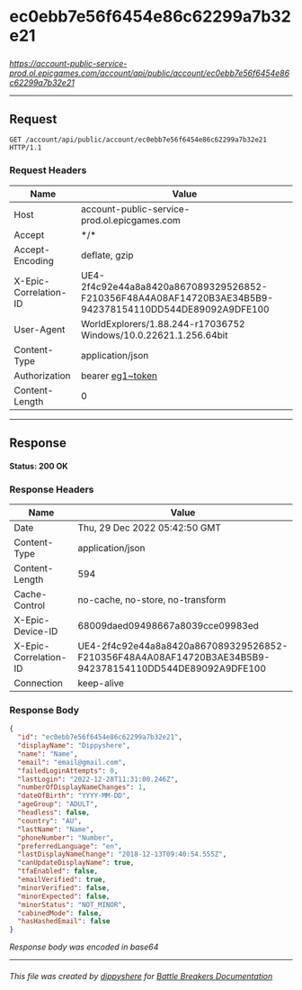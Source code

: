 # ec0ebb7e56f6454e86c62299a7b32e21

#####

*https://account-public-service-prod.ol.epicgames.com/account/api/public/account/ec0ebb7e56f6454e86c62299a7b32e21*



___

## Request

```http request
GET /account/api/public/account/ec0ebb7e56f6454e86c62299a7b32e21 HTTP/1.1
```





### Request Headers

| Name | Value |
|---|---|
| Host | account-public-service-prod.ol.epicgames.com |
| Accept | \*/\* |
| Accept-Encoding | deflate, gzip |
| X-Epic-Correlation-ID | UE4-2f4c92e44a8a8420a867089329526852-F210356F48A4A08AF14720B3AE34B5B9-942378154110DD544DE89092A9DFE100 |
| User-Agent | WorldExplorers/1.88.244-r17036752 Windows/10.0.22621.1.256.64bit |
| Content-Type | application/json |
| Authorization | bearer [eg1~token](https://github.com/dippyshere/battle-breakers-documentation/blob/master/docs/common/tokens/eg1.md) |
| Content-Length | 0 |



___

## Response

#### Status: 200 OK




### Response Headers

| Name | Value |
|---|---|
| Date | Thu, 29 Dec 2022 05:42:50 GMT |
| Content-Type | application/json |
| Content-Length | 594 |
| Cache-Control | no-cache, no-store, no-transform |
| X-Epic-Device-ID | 68009daed09498667a8039cce09983ed |
| X-Epic-Correlation-ID | UE4-2f4c92e44a8a8420a867089329526852-F210356F48A4A08AF14720B3AE34B5B9-942378154110DD544DE89092A9DFE100 |
| Connection | keep-alive |


### Response Body

```json
{
  "id": "ec0ebb7e56f6454e86c62299a7b32e21",
  "displayName": "Dippyshere",
  "name": "Name",
  "email": "email@gmail.com",
  "failedLoginAttempts": 0,
  "lastLogin": "2022-12-28T11:31:00.246Z",
  "numberOfDisplayNameChanges": 1,
  "dateOfBirth": "YYYY-MM-DD",
  "ageGroup": "ADULT",
  "headless": false,
  "country": "AU",
  "lastName": "Name",
  "phoneNumber": "Number",
  "preferredLanguage": "en",
  "lastDisplayNameChange": "2018-12-13T09:40:54.555Z",
  "canUpdateDisplayName": true,
  "tfaEnabled": false,
  "emailVerified": true,
  "minorVerified": false,
  "minorExpected": false,
  "minorStatus": "NOT_MINOR",
  "cabinedMode": false,
  "hasHashedEmail": false
}
```

*Response body was encoded in base64*

___

###### This file was created by [dippyshere](https://github.com/dippyshere) for [Battle Breakers Documentation](https://github.com/dippyshere/battle-breakers-documentation)
